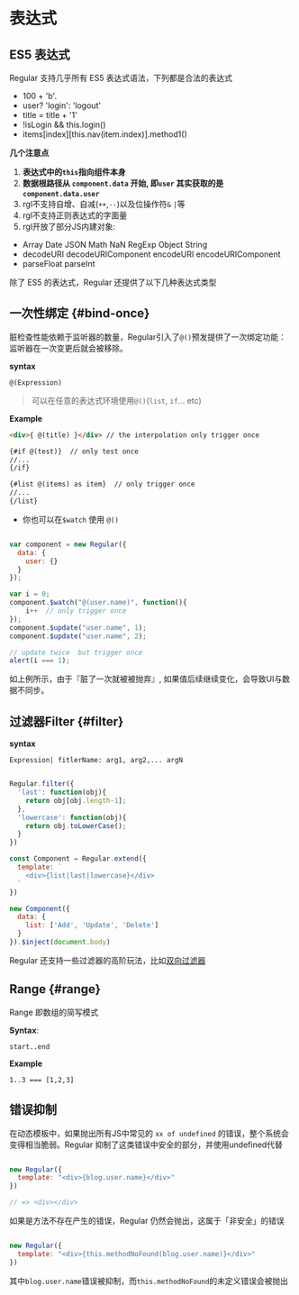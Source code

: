 # 表达式 


## ES5 表达式

Regular 支持几乎所有 ES5 表达式语法，下列都是合法的表达式


- 100 + 'b'.
- user? 'login': 'logout'
- title = title + '1'
- !isLogin && this.login()
- items[index][this.nav(item.index)].method1()


__几个注意点__

1. __表达式中的`this`指向组件本身__
2. __数据根路径从 `component.data` 开始, 即`user` 其实获取的是`component.data.user`__
3. rgl不支持自增、自减(`++`,`--`)以及位操作符`&` `|`等
4. rgl不支持正则表达式的字面量
5. rgl开放了部分JS内建对象:
  - Array Date JSON Math NaN RegExp Object String
  - decodeURI decodeURIComponent encodeURI encodeURIComponent 
  - parseFloat parseInt 


除了 ES5 的表达式，Regular 还提供了以下几种表达式类型


##  一次性绑定 {#bind-once}


脏检查性能依赖于监听器的数量，Regular引入了`@()`预发提供了一次绑定功能： 监听器在一次变更后就会被移除。 


__syntax__

`@(Expression)`

> 可以在任意的表达式环境使用`@()`(`list`, `if`... etc)


__Example__

```html
<div>{ @(title) }</div> // the interpolation only trigger once

{#if @(test)}  // only test once
//...
{/if}

{#list @(items) as item}  // only trigger once
//...
{/list}

```


- 你也可以在`$watch` 使用 `@()`

```javascript

var component = new Regular({
  data: {
    user: {}
  }
});

var i = 0;
component.$watch("@(user.name)", function(){
    i++  // only trigger once
});
component.$update("user.name", 1);
component.$update("user.name", 2);

// update twice  but trigger once
alert(i === 1);
```


如上例所示，由于『脏了一次就被被抛弃』, 如果值后续继续变化，会导致UI与数据不同步。


## 过滤器Filter {#filter}

__syntax__

`Expression| fitlerName: arg1, arg2,... argN `


```javascript

Regular.filter({
  'last': function(obj){
    return obj[obj.length-1]; 
  },
  'lowercase': function(obj){
    return obj.toLowerCase(); 
  }
})

const Component = Regular.extend({
  template: `
    <div>{list|last|lowercase}</div>
  `
})

new Component({
  data: {
    list: ['Add', 'Update', 'Delete']
  }
}).$inject(document.body)
```


Regular 还支持一些过滤器的高阶玩法，比如[双向过滤器](./api.html#filter)

<script async src="//jsfiddle.net/leeluolee/npsthb45/embed/js,result/"></script>


##  Range {#range}

Range 即数组的简写模式

__Syntax__: 

` start..end `


__Example__

`1..3 === [1,2,3]`


##  错误抑制

在动态模板中，如果抛出所有JS中常见的 `xx of undefined` 的错误，整个系统会变得相当脆弱。Regular 抑制了这类错误中安全的部分，并使用undefined代替


```js

new Regular({
  template: "<div>{blog.user.name}</div>"
})

// => <div></div>

```


如果是方法不存在产生的错误，Regular 仍然会抛出，这属于「非安全」的错误

```js

new Regular({
  template: "<div>{this.methodNoFound(blog.user.name)}</div>"
})

```


<script async src="//jsfiddle.net/leeluolee/xb1Lovc9/embed/js,result/"></script>

其中`blog.user.name`错误被抑制，而`this.methodNoFound`的未定义错误会被抛出



